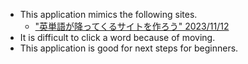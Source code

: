  - This application mimics the following sites. 
   - ["英単語が降ってくるサイトを作ろう" 2023/11/12](https://qiita.com/shinonome8090/items/3e00b88a988f5e92fa95)
 - It is difficult to click a word because of moving.
 - This application is good for next steps for beginners.